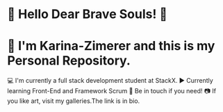 # :purple_heart: Hello Dear Brave Souls! :purple_heart:
# :raising_hand: I'm Karina-Zimerer and this is my Personal Repository.

:computer:      I'm  currently a full stack development student at StackX.
:arrow_forward: Currently learning Front-End and Framework Scrum
:love_letter:   Be in touch if you need!
:camera:        If you like art, visit my galleries.The link is in bio.

         
